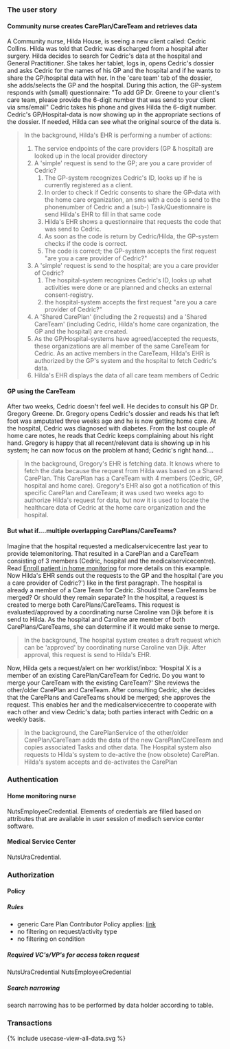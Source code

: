 ### The user story

#### Community nurse creates CarePlan/CareTeam and retrieves data

A Community nurse, Hilda House, is seeing a new client called: Cedric Collins. Hilda was told that Cedric was discharged from a hospital after surgery. Hilda decides to search for Cedric's data at the hospital and General Practitioner. She takes her tablet, logs in, opens Cedric's dossier and asks Cedric for the names of his GP and the hospital and if he wants to share the GP/hospital data with her. In the 'care team' tab of the dossier, she adds/selects the GP and the hospital. During this action, the GP-system responds with (small) questionnaire: "To add GP Dr. Greene to your client's care team, please provide the 6-digit number that was send to your client via sms/email" Cedric takes his phone and gives Hilda the 6-digit number. Cedric's GP/Hospital-data is now showing up in the appropriate sections of the dossier. If needed, Hilda can see what the original source of the data is.

> In the background, Hilda's EHR is performing a number of actions: 
> 1. The service endpoints of the care providers (GP & hospital) are looked up in the local provider directory
> 1. A 'simple' request is send to the GP; are you a care provider of Cedric?
>    1. The GP-system recognizes Cedric's ID, looks up if he is currently registered as a client. 
>    1. In order to check if Cedric consents to share the GP-data with the home care organization, an sms with a code is send to the phonenumber of Cedric and a (sub-) Task/Questionnaire is send Hilda's EHR to fill in that same code
>    1. Hilda's EHR shows a questionnaire that requests the code that was send to Cedric.
>    1. As soon as the code is return by Cedric/Hilda, the GP-system checks if the code is correct.
>    1. The code is correct; the GP-system accepts the first request "are you a care provider of Cedric?" 
> 1. A 'simple' request is send to the hospital; are you a care provider of Cedric?   
>    1. The hospital-system recognizes Cedric's ID, looks up what activities were done or are planned and checks an external consent-registry. 
>    1. the hospital-system accepts the first request "are you a care provider of Cedric?"
> 1. A 'Shared CarePlan' (including the 2 requests) and a 'Shared CareTeam' (including Cedric, Hilda's home care organization, the GP and the hospital) are created.
> 1. As the GP/Hospital-systems have agreed/accepted the requests, these organizations are all member of the same CareTeam for Cedric. As an active members in the CareTeam, Hilda's EHR is authorized by the GP's system and the hospital to fetch Cedric's data.
> 1. Hilda's EHR displays the data of all care team members of Cedric  

#### GP using the CareTeam

After two weeks, Cedric doesn't feel well. He decides to consult his GP Dr. Gregory Greene. Dr. Gregory opens Cedric's dossier and reads his that left foot was amputated three weeks ago and he is now getting home care. At the hospital, Cedric was diagnosed with diabetes. From the last couple of home care notes, he reads that Cedric keeps complaining about his right hand. 
Gregory is happy that all recent/relevant data is showing up in his system; he can now focus on the problem at hand; Cedric's right hand.... 


> In the background, Gregory's EHR is fetching data. It knows where to fetch the data because the request from Hilda was based on a Shared CarePlan. This CarePlan has a CareTeam with 4 members (Cedric, GP, hospital and home care). Gregory's EHR also got a notification of this specific CarePlan and CareTeam; it was used two weeks ago to authorize Hilda's request for data, but now it is used to locate the healthcare data of Cedric at the home care organization and the hospital.


#### But what if....multiple overlapping CarePlans/CareTeams?

Imagine that the hospital requested a medicalservicecentre last year to provide telemonitoring. That resulted in a CarePlan and a CareTeam consisting of 3 members (Cedric, hospital and the medicalservicecentre). Read [Enroll patient in home monitoring](./usecase-enrollment.html) for more details on this example.  
Now Hilda's EHR sends out the requests to the GP and the hospital ('are you a care provider of Cedric?') like in the first paragraph. The hospital is already a member of a Care Team for Cedric. Should these CareTeams be merged? Or should they remain separate?  In the hospital, a request is created to merge both CarePlans/CareTeams. This request is evaluated/approved by a coordinating nurse Caroline van Dijk before it is send to Hilda. As the hospital and Caroline are member of both CarePlans/CareTeams, she can determine if it would make sense to merge.

> In the background, The hospital system creates a draft request which can be 'approved' by coordinating nurse Caroline van Dijk. After approval, this request is send to Hilda's EHR.

 Now, Hilda gets a request/alert on her worklist/inbox: 'Hospital X is a member of an existing CarePlan/CareTeam for Cedric. Do you want to merge your CareTeam with the existing CareTeam?' She reviews the other/older CarePlan and CareTeam. After consulting Cedric, she decides that the CarePlans and CareTeams should be merged; she approves the request. This enables her and the medicalservicecentre to cooperate with each other and view Cedric's data; both parties interact with Cedric on a weekly basis.
 
 > In the background, the CarePlanService of the other/older CarePlan/CareTeam adds the data of the new CarePlan/CareTeam and copies associated Tasks and other data. The Hospital system also requests to Hilda's system to de-active the (now obsolete) CarePlan. Hilda's system accepts and de-activates the CarePlan

<!-- 
### Data set definition

The data set that is relevant for the combination of the condition Heart Failure and the Request type "Telemonitoring" is defined as follows:

Franks magic here. I think a table that lists all expected FHIR queries
Sometghing like

|Description|HTTP request to be sent by MSC to data holder|HTTP request to be executed internally by data holder|
|-----------|----------|-----------|
|Patient details|GET Patient| GET Patient/?identifier=http://fhir.nl/fhir/NamingSystem/bsn|[BSN from CarePlan]|
|Condition|GET Condition| GET Condition/?xxxx=yyyyy|
|Medication|GET MedicationStatement| GET MedicationStatement/?xxxx=yyyyy|
|...|...|...| -->



### Authentication

#### Home monitoring nurse

NutsEmployeeCredential. Elements of credentials are filled based on attributes that are available in user session of medisch service center software.

#### Medical Service Center

NutsUraCredential.


### Authorization

#### Policy

##### Rules
- generic Care Plan Contributor Policy applies: [link](https://santeonnl.github.io/shared-care-planning/security-authorization.html#access-to-resources-of-which-the-care-plan-contributor-is-data-holder)
- no filtering on request/activity type
- no filtering on condition

##### Required VC's/VP's for access token request
NutsUraCredential
NutsEmployeeCredential

##### Search narrowing
search narrowing has to be performed by data holder according to table.

### Transactions

<div>
{% include usecase-view-all-data.svg %}
</div>
